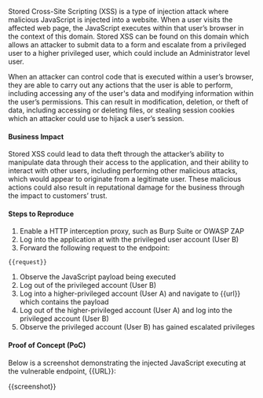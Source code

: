 Stored Cross-Site Scripting (XSS) is a type of injection attack where malicious JavaScript is injected into a website. When a user visits the affected web page, the JavaScript executes within that user’s browser in the context of this domain. Stored XSS can be found on this domain which allows an attacker to submit data to a form and escalate from a privileged user to a higher privileged user, which could include an Administrator level user. 

When an attacker can control code that is executed within a user’s browser, they are able to carry out any actions that the user is able to perform, including accessing any of the user's data and modifying information within the user’s permissions. This can result in modification, deletion, or theft of data, including accessing or deleting files, or stealing session cookies which an attacker could use to hijack a user’s session.
  
#### Business Impact

Stored XSS could lead to data theft through the attacker’s ability to manipulate data through their access to the application, and their ability to interact with other users, including performing other malicious attacks, which would appear to originate from a legitimate user. These malicious actions could also result in reputational damage for the business through the impact to customers’ trust.

#### Steps to Reproduce

1. Enable a HTTP interception proxy, such as Burp Suite or OWASP ZAP
1. Log into the application at with the privileged user account (User B)
1. Forward the following request to the endpoint:

```HTTP
{{request}}
```

1. Observe the JavaScript payload being executed
1. Log out of the privileged account (User B)
1. Log into a higher-privileged account (User A) and navigate to {{url}} which contains the payload
1. Log out of the higher-privileged account (User A) and log into the privileged account (User B)
1. Observe the privileged account (User B) has gained escalated privileges

#### Proof of Concept (PoC)

Below is a screenshot demonstrating the injected JavaScript executing at the vulnerable endpoint, {{URL}}:

{{screenshot}}

